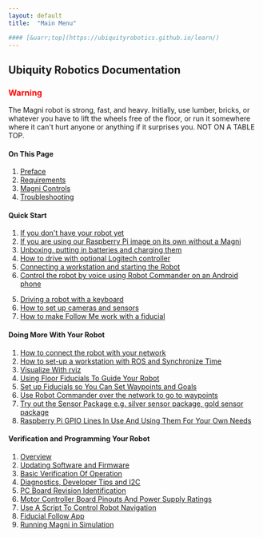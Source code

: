 ```yaml
---
layout: default
title:  "Main Menu"

#### [&uarr;top](https://ubiquityrobotics.github.io/learn/)
---
```

## Ubiquity Robotics Documentation

<H3 style="color:red">Warning</H3>

The Magni robot is strong, fast, and heavy. Initially, use lumber, bricks, or whatever you have to lift the wheels free of the floor, or run it somewhere where it can't hurt anyone or anything if it surprises you. NOT ON A TABLE TOP.
#### On This Page
1. [Preface](introduction)  
2. [Requirements](need_to_know)  
3. [Magni Controls](magni_key)  
4. [Troubleshooting](misc/troubleshooting.md)

#### Quick Start

1.  [If you don't have your robot yet](quick_start/no_robot.md)
1.  [If you are using our Raspberry Pi image on its own without a Magni](quick_start/image_no_magni.md)
1.	[Unboxing, putting in batteries and charging them](quick_start/unboxing/unboxing.md)
2.	[How to drive with optional Logitech controller](quick_start/logitech.markdown)
3.  [Connecting a workstation and starting the Robot](quick_start/connecting.md)
4.	[Control the robot by voice using Robot Commander on an Android phone](quick_start/Robot_Commander_AP.markdown)
<!--- this also works
<a class="page-link" href="https://ubiquityrobotics.github.io/learn/robotcommander">How to control the robot using Robot Commander</a>-->
5.	[Driving a robot with a keyboard](quick_start/keyboard_teleop.md)
6.	[How to set up cameras and sensors](quick_start/camera_sensor/installation.md)
7.	[How to make Follow Me work with a fiducial](quick_start/fiducial_follow.md)


####	Doing More With Your Robot

1.	[How to connect the robot with your network](doing_more/network_connect.md)
2.  [How to set-up a workstation with ROS and Synchronize Time](doing_more/workstation_setup.md)
3.	[Visualize With rviz](doing_more/rviz.md)
3.  [Using Floor Fiducials To Guide Your Robot](floor_fiducial_follow)
4.	[Set up Fiducials so You Can Set Waypoints and Goals](doing_more/fiducials.md)
5. [Use Robot Commander over the network to go to waypoints](doing_more/waypoints.md)
6.	[Try out the Sensor Package e.g. silver sensor package, gold sensor package](doing_more/sensors.md)
7. [Raspberry Pi GPIO Lines In Use And Using Them For Your Own Needs](doing_more/GPIO_lines.md)

####	Verification and Programming Your Robot

1. [Overview](programming_your_robot/overview.md)
2. [Updating Software and Firmware](programming_your_robot/updating.md)
3. [Basic Verification Of Operation](verification)
4. [Diagnostics, Developer Tips and I2C](misc/diagnostics.md)
5. [PC Board Revision Identification](PC_Board_RevId)
6. [Motor Controller Board Pinouts And Power Supply Ratings](https://learn.ubiquityrobotics.com/Magni_MCB_pinout.pdf)
6. [Use A Script To Control Robot Navigation](python_script_1)
7. [Fiducial Follow App](programming_your_robot/fiducial_follow_app.md)  
8. [Running Magni in Simulation](simulation)  



<!--
12.	Writing Your First Script
13.	Creating a Map
14.	Autonomous Driving
15.	Going Forward and Avoiding Obstacles with Code
16.	Going to a Specific Location on Your Map Using Code
17.	Monitor Magni Battery Status
18.	Button Events
19.	What to Read Next

* [Software Reference](software_reference/software_reference.md)

<!--

* [Setup In Depth](setup/setup.md):

  Everything from ordering batteries and network cables to figuring out networking issues.

* [Miscellaneous](misc/misc.md)

* [CoffeeBot Challenge](ix_coffeebot)
* [Learning with Magni in Simulation](ix_simulation1)
* [Challenge in Simulation](ix_simulation2) -->
